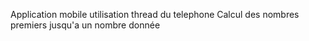 Application mobile utilisation thread du telephone
Calcul des nombres premiers jusqu'a un nombre donnée

